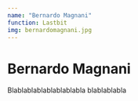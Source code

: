```yaml
---
name: "Bernardo Magnani"
function: Lastbit
img: bernardomagnani.jpg
---
```


# Bernardo Magnani
 
Blablablablablablablabla
blablablabla
